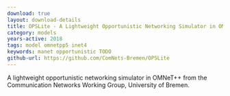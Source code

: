 ```yaml
---
download: true
layout: download-details
title: OPSLite - A Lightweight Opportunistic Networking Simulator in OMNeT++
category: models
years-active: 2018
tags: model omnetpp5 inet4
keywords: manet opportunistic TODO
github-url: https://github.com/ComNets-Bremen/OPSLite
---
```


A lightweight opportunistic networking simulator in OMNeT++
from the Communication Networks Working Group, University of Bremen.
